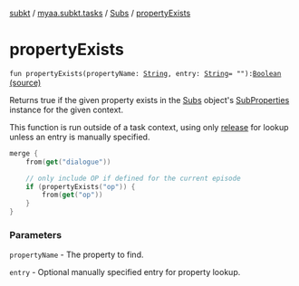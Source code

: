 [subkt](../../index.md) / [myaa.subkt.tasks](../index.md) / [Subs](index.md) / [propertyExists](./property-exists.md)

# propertyExists

`fun propertyExists(propertyName: `[`String`](https://kotlinlang.org/api/latest/jvm/stdlib/kotlin/-string/index.html)`, entry: `[`String`](https://kotlinlang.org/api/latest/jvm/stdlib/kotlin/-string/index.html)` = ""): `[`Boolean`](https://kotlinlang.org/api/latest/jvm/stdlib/kotlin/-boolean/index.html) [(source)](https://github.com/Myaamori/SubKt/blob/0.1.9/src/main/kotlin/myaa/subkt/tasks/plugin.kt#L534)

Returns true if the given property exists in the [Subs](index.md) object's [SubProperties](../-sub-properties/index.md) instance
for the given context.

This function is run outside of a task context, using only [release](release.md) for lookup
unless an entry is manually specified.

``` kotlin
merge {
    from(get("dialogue"))

    // only include OP if defined for the current episode
    if (propertyExists("op")) {
        from(get("op"))
    }
}
```

### Parameters

`propertyName` - The property to find.

`entry` - Optional manually specified entry for property lookup.